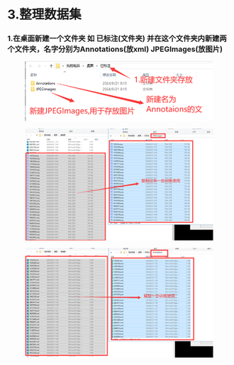 # 3.整理数据集





### 1.在桌面新建一个文件夹 如 已标注(文件夹)  并在这个文件夹内新建两个文件夹，名字分别为Annotations(放xml)   JPEGImages(放图片)



<figure><img src="../../.gitbook/assets/O)6N%@{7K[BG@3W(F$5FVP8 (1).png" alt=""><figcaption></figcaption></figure>

<div>

<figure><img src="../../.gitbook/assets/{WV}{0CC%T(LV]HFCOM7V6T.png" alt=""><figcaption></figcaption></figure>

 

<figure><img src="../../.gitbook/assets/TD3&#x60;DF{A~2(TT8N29)(RRFK.png" alt=""><figcaption></figcaption></figure>

</div>











